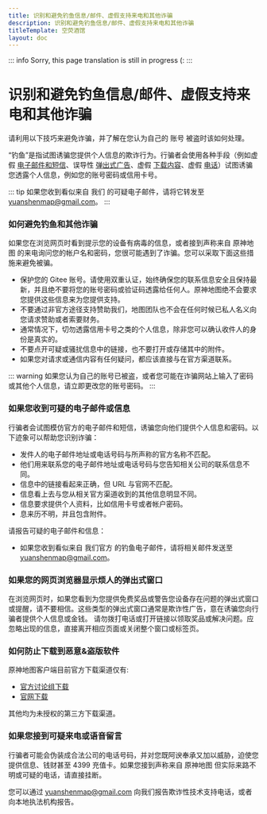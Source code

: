 ```yaml
---
title: 识别和避免钓鱼信息/邮件、虚假支持来电和其他诈骗
description: 识别和避免钓鱼信息/邮件、虚假支持来电和其他诈骗
titleTemplate: 空荧酒馆
layout: doc
---
```


::: info
Sorry, this page translation is still in progress (:
:::

# 识别和避免钓鱼信息/邮件、虚假支持来电和其他诈骗

请利用以下技巧来避免诈骗，并了解在您认为自己的 账号 被盗时该如何处理。

“钓鱼”是指试图诱骗您提供个人信息的欺诈行为。行骗者会使用各种手段（例如虚假 [电子邮件和短信](#如果您收到可疑的电子邮件或信息)、误导性 [弹出式广告](#如果您的网页浏览器显示烦人的弹出式窗口)、虚假 [下载内容](#如何防止下载到恶意盗版软件)、虚假 [电话](#如果您接到可疑来电或语音留言)）试图诱骗您透露个人信息，例如您的账号密码或信用卡号。

::: tip
如果您收到看似来自 我们 的可疑电子邮件，请将它转发至 [yuanshenmap@gmail.com](mailto:yuanshenmap@gmail.com)。
:::

### 如何避免钓鱼和其他诈骗

如果您在浏览网页时看到提示您的设备有病毒的信息，或者接到声称来自 原神地图 的来电询问您的帐户名和密码，您很可能遇到了诈骗。您可以采取下面这些措施来避免被骗。

- 保护您的 Gitee 账号。请使用双重认证，始终确保您的联系信息安全且保持最新，并且绝不要将您的账号密码或验证码透露给任何人。原神地图绝不会要求您提供这些信息来为您提供支持。
- 不要通过非官方途径支持赞助我们，地图团队也不会在任何时候已私人名义向您请求赞助或者索要财务。
- 通常情况下，切勿透露信用卡号之类的个人信息，除非您可以确认收件人的身份是真实的。
- 不要点开可疑或骚扰信息中的链接，也不要打开或存储其中的附件。
- 如果您对请求或通信内容有任何疑问，都应该直接与在官方渠道联系。

::: warning
如果您认为自己的账号已被盗，或者您可能在诈骗网站上输入了密码或其他个人信息，请立即更改您的账号密码。
:::

### 如果您收到可疑的电子邮件或信息

行骗者会试图模仿官方的电子邮件和短信，诱骗您向他们提供个人信息和密码。以下迹象可以帮助您识别诈骗：

- 发件人的电子邮件地址或电话号码与所声称的官方名称不匹配。
- 他们用来联系您的电子邮件地址或电话号码与您告知相关公司的联系信息不同。
- 信息中的链接看起来正确，但 URL 与官网不匹配。
- 信息看上去与您从相关官方渠道收到的其他信息明显不同。
- 信息要求提供个人资料，比如信用卡号或者帐户密码。
- 息来历不明，并且包含附件。

请报告可疑的电子邮件和信息：

- 如果您收到看似来自 我们官方 的钓鱼电子邮件，请将相关邮件发送至 [yuanshenmap@gmail.com](mailto:yuanshenmap@gmail.com)。

### 如果您的网页浏览器显示烦人的弹出式窗口

在浏览网页时，如果您看到为您提供免费奖品或警告您设备存在问题的弹出式窗口或提醒，请不要相信。这些类型的弹出式窗口通常是欺诈性广告，意在诱骗您向行骗者提供个人信息或金钱。
请勿拨打电话或打开链接以领取奖品或解决问题。应忽略出现的信息，直接离开相应页面或关闭整个窗口或标签页。

### 如何防止下载到恶意&盗版软件

原神地图客户端目前官方下载渠道仅有:

- [官方讨论组下载](./community.md)
- [官网下载](./download-client.md)

其他均为未授权的第三方下载渠道。

### 如果您接到可疑来电或语音留言

行骗者可能会伪装成合法公司的电话号码，并对您既阿谀奉承又加以威胁，迫使您提供信息、钱财甚至 4399 充值卡。如果您接到声称来自 原神地图 但实际来路不明或可疑的电话，请直接挂断。

您可以通过 [yuanshenmap@gmail.com](mailto:yuanshenmap@gmail.com) 向我们报告欺诈性技术支持电话，或者向本地执法机构报告。
